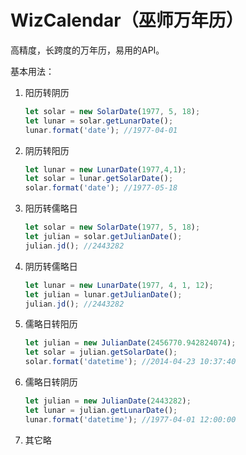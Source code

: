 WizCalendar（巫师万年历）
===
高精度，长跨度的万年历，易用的API。

基本用法：
1. 阳历转阴历
    ```typescript
   let solar = new SolarDate(1977, 5, 18);
   let lunar = solar.getLunarDate();
   lunar.format('date'); //1977-04-01
    ```
2. 阴历转阳历
   ```typescript
   let lunar = new LunarDate(1977,4,1);
   let solar = lunar.getSolarDate(); 
   solar.format('date'); //1977-05-18
    ```
3. 阳历转儒略日
    ```typescript
   let solar = new SolarDate(1977, 5, 18);
   let julian = solar.getJulianDate(); 
   julian.jd(); //2443282
    ```
4. 阴历转儒略日
    ```typescript
   let lunar = new LunarDate(1977, 4, 1, 12);
   let julian = lunar.getJulianDate(); 
   julian.jd(); //2443282
    ```
5. 儒略日转阳历
    ```typescript
    let julian = new JulianDate(2456770.942824074);
    let solar = julian.getSolarDate();
    solar.format('datetime'); //2014-04-23 10:37:40
    ```
6. 儒略日转阴历
   ```typescript
   let julian = new JulianDate(2443282);
   let lunar = julian.getLunarDate();
   lunar.format('datetime'); //1977-04-01 12:00:00
    ```
7. 其它略

